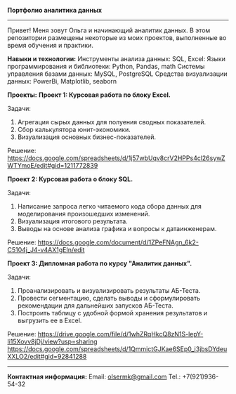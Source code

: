 **Портфолио аналитика данных**
______________________________________________________________
Привет! Меня зовут Ольга и  начинающий аналитик данных.
В этом репозитории размещены некоторые из моих проектов, выполненные во время обучения и практики.

**Навыки и технологии:**
Инструменты анализа данных: SQL, Excel:
Языки программирования и библиотеки: Python, Pandas, math
Системы управления базами данных: MySQL, PostgreSQL
Средства визуализации данных: PowerBi, Matplotlib, seaborn

**Проекты:**
**Проект 1: Курсовая работа по блоку Excel.**

Задачи:

1. Агрегация сырых данных для полуения сводных показателей. 
2. Сбор калькулятора юнит-экономики.
3. Визуализация основных бизнес-показателей.

Решение:
https://docs.google.com/spreadsheets/d/1j57wbUqv8crV2HPPs4cl26sywZWTYmoE/edit#gid=1211772839

**Проект 2: Курсовая работа о блоку SQL.**

Задачи:

1. Написание запроса легко читаемого кода сбора данных для моделирования произошедших изменений.
2. Визуализация итогового результата.
3. Выводы на основе анализа графика и вопросы к датаинженерам.

Решение: https://docs.google.com/document/d/1ZPeFNAgn_6k2-C5104j_J4-v4AX1gEIn/edit

**Проект 3: Дипломная работа по курсу "Аналитик данных".**

Задачи:

1. Проанализировать и визуализировать результаты АБ-Теста.
2. Провести сегментацию, сделать выводы и сформулировать рекомендации для дальнейших запусков АБ-Теста.
3. Построить таблицу с удобной формой хранения результатов и выгрузить ее в Excel.

Решение:
https://drive.google.com/file/d/1whZRqHkcQ8zN1S-lepY-li15Xovv8jDj/view?usp=sharing
https://docs.google.com/spreadsheets/d/1QmmictGJKae6SEp0_i3jbsDYdeuXXLO2/edit#gid=92841288

________________________________________________________
**Контактная информация:**
Email: olsermk@gmail.com
Tel.: +7(921)936-54-32


